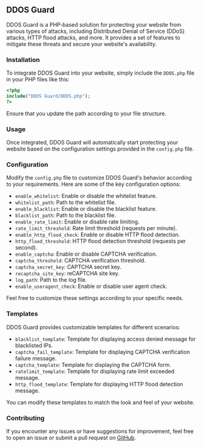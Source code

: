 ## DDOS Guard

DDOS Guard is a PHP-based solution for protecting your website from various types of attacks, including Distributed Denial of Service (DDoS) attacks, HTTP flood attacks, and more. It provides a set of features to mitigate these threats and secure your website's availability.

### Installation

To integrate DDOS Guard into your website, simply include the `DDOS.php` file in your PHP files like this:

```php
<?php
include("DDOS Guard/DDOS.php");
?>
```

Ensure that you update the path according to your file structure.

### Usage

Once integrated, DDOS Guard will automatically start protecting your website based on the configuration settings provided in the `config.php` file.

### Configuration

Modify the `config.php` file to customize DDOS Guard's behavior according to your requirements. Here are some of the key configuration options:

- `enable_whitelist`: Enable or disable the whitelist feature.
- `whitelist_path`: Path to the whitelist file.
- `enable_blacklist`: Enable or disable the blacklist feature.
- `blacklist_path`: Path to the blacklist file.
- `enable_rate_limit`: Enable or disable rate limiting.
- `rate_limit_threshold`: Rate limit threshold (requests per minute).
- `enable_http_flood_check`: Enable or disable HTTP flood detection.
- `http_flood_threshold`: HTTP flood detection threshold (requests per second).
- `enable_captcha`: Enable or disable CAPTCHA verification.
- `captcha_threshold`: CAPTCHA verification threshold.
- `captcha_secret_key`: CAPTCHA secret key.
- `recaptcha_site_key`: reCAPTCHA site key.
- `log_path`: Path to the log file.
- `enable_useragent_check`: Enable or disable user agent check.

Feel free to customize these settings according to your specific needs.

### Templates

DDOS Guard provides customizable templates for different scenarios:

- `blacklist_template`: Template for displaying access denied message for blacklisted IPs.
- `captcha_fail_template`: Template for displaying CAPTCHA verification failure message.
- `captcha_template`: Template for displaying the CAPTCHA form.
- `ratelimit_template`: Template for displaying rate limit exceeded message.
- `http_flood_template`: Template for displaying HTTP flood detection message.

You can modify these templates to match the look and feel of your website.

### Contributing

If you encounter any issues or have suggestions for improvement, feel free to open an issue or submit a pull request on [GitHub](https://github.com/your-username/your-repo).

